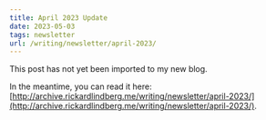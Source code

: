 ```yaml
---
title: April 2023 Update
date: 2023-05-03
tags: newsletter
url: /writing/newsletter/april-2023/
---
```


This post has not yet been imported to my new blog.

In the meantime, you can read it here: [http://archive.rickardlindberg.me/writing/newsletter/april-2023/](http://archive.rickardlindberg.me/writing/newsletter/april-2023/).
